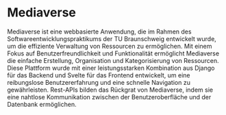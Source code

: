# Mediaverse


Mediaverse ist eine webbasierte Anwendung, die im Rahmen des Softwareentwicklungspraktikums der TU Braunschweig entwickelt wurde, um die effiziente Verwaltung von Ressourcen zu ermöglichen.
Mit einem Fokus auf Benutzerfreundlichkeit und Funktionalität ermöglicht Mediaverse die einfache Erstellung, Organisation und Kategorisierung von Ressourcen.
Diese Plattform wurde mit einer leistungsstarken Kombination aus Django für das Backend und Svelte für das Frontend entwickelt, um eine reibungslose Benutzererfahrung und eine schnelle Navigation zu gewährleisten.
Rest-APIs bilden das Rückgrat von Mediaverse, indem sie eine nahtlose Kommunikation zwischen der Benutzeroberfläche und der Datenbank ermöglichen.
